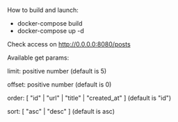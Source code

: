 How to build and launch:
* docker-compose build
* docker-compose up -d

Check access on http://0.0.0.0:8080/posts

Available get params:

limit: positive number (default is 5)

offset: positive number (default is 0)

order: [ "id" | "url" | "title" | "created_at" ] (default is "id")

sort: [ "asc" | "desc" ] (default is asc)
